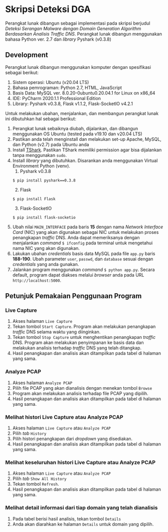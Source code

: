 # Skripsi Deteksi DGA

Perangkat lunak dibangun sebagai implementasi pada skripsi berjudul *Deteksi Serangan Malware dengan Domain Generation Algorithm Berdasarkan Analisis Traffic DNS*. Perangkat lunak dibangun menggunakan bahasa Python ver. 2.7 dan *library* Pyshark (v0.3.8)

## Development

Perangkat lunak dibangun menggunakan komputer dengan spesifikasi sebagai berikut:

1. Sistem operasi: Ubuntu (v20.04 LTS)
2. Bahasa pemrograman: Python 2.7, HTML, JavaScript
3. Basis Data: MySQL ver. 8.0.20-0ubuntu0.20.04.1 for Linux on x86_64
4. IDE: PyCharm 2020.1.1 Professional Edition
5. Library: Pyshark v0.3.8, Flask v1.1.2, Flask-SocketIO v4.2.1

Untuk melakukan ubahan, menjalankan, dan membangun perangkat lunak ini dibutuhkan hal sebagai berikut:

1. Perangkat lunak sebaiknya diubah, dijalankan, dan dibangun menggunakan OS Ubuntu (tested pada v19.10 dan v20.04 LTS)
2. Pastikan anda telah menginstall dan melakukan set-up Apache, MySQL, dan Python (v2.7) pada Ubuntu anda
3. Install [TShark](https://www.wireshark.org/docs/man-pages/tshark.html). Pastikan TShark memiliki permission agar bisa dijalankan tanpa menggunakan `sudo`.
4. Install *library* yang dibutuhkan. Disarankan anda menggunakan Virtual Environment Python (venv).
   1. Pyshark v0.3.8
   ``` 
   $ pip install pyshark==0.3.8 
   ```
   2. Flask
   ``` 
   $ pip install Flask 
   ```
   3. Flask-SocketIO
   ``` 
   $ pip install flask-socketio 
   ```
5. Ubah nilai `MAIN_INTERFACE` pada baris **15** dengan nama *Network Interface Card* (NIC) yang akan digunakan sebagai NIC untuk melakukan proses penangkapan *traffic* DNS. Anda dapat memeriksanya dengan menjalankan *command* `$ ifconfig` pada terminal untuk mengetahui nama NIC yang akan digunakan.
6. Lakukan ubahan *credentials* basis data MySQL pada file `app.py` baris **188-190**. Ubah parameter `user`, `passwd`, dan `database` sesuai dengan *credentials* yang anda gunakan.
7. Jalankan program menggunakan *command* `$ python app.py`. Secara default, program dapat diakses melalui *browser* anda pada URL `http://localhost:5000`.

## Petunjuk Pemakaian Penggunaan Program
### Live Capture
1. Akses halaman `Live Capture`
2. Tekan tombol `Start Capture`. Program akan melakukan penangkapan *traffic* DNS selama waktu yang diinginkan.
3. Tekan tombol `Stop Capture` untuk menghentikan penangkapan *traffic* DNS. Program akan melakukan penyimpanan ke basis data dan melakukan analisis terhadap *traffic* DNS yang telah ditangkap.
4. Hasil penangkapan dan analisis akan ditampilkan pada tabel di halaman yang sama.

### Analyze PCAP
1. Akses halaman `Analyze PCAP`
2. Pilih file PCAP yang akan dianalisis dengan menekan tombol `Browse`
3. Program akan melakukan analisis terhadap file PCAP yang dipilih.
4. Hasil penangkapan dan analisis akan ditampilkan pada tabel di halaman yang sama.

### Melihat histori Live Capture atau Analyze PCAP
1. Akses halaman `Live Capture` atau `Analyze PCAP`
2. Pilih *tab* `History`
3. Pilih histori penangkapan dari *dropdown* yang disediakan.
4. Hasil penangkapan dan analisis akan ditampilkan pada tabel di halaman yang sama.

### Melihat keseluruhan histori Live Capture atau Analyze PCAP
1. Akses halaman `Live Capture` atau `Analyze PCAP`
2. Pilih *tab* `Show All History`
3. Tekan tombol `Refresh`.
4. Hasil penangkapan dan analisis akan ditampilkan pada tabel di halaman yang sama.

### Melihat detail informasi dari tiap domain yang telah dianalisis
1. Pada tabel berisi hasil analisis, tekan tombol `Details`
2. Anda akan diarahkan ke halaman `Details` untuk domain yang dipilih.
